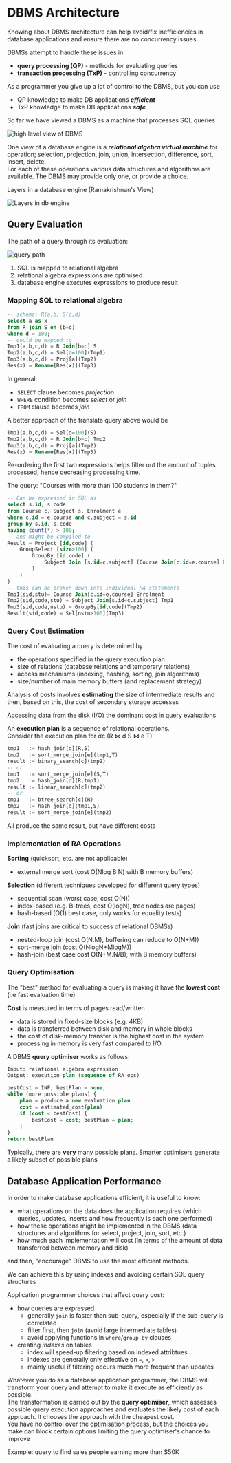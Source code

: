 # DBMS Architecture

Knowing about DBMS architecture can help avoid/fix inefficiencies in database applications and ensure there are no concurrency issues.

DBMSs attempt to handle these issues in:

* **query processing (QP)** - methods for evaluating queries
* **transaction processing (TxP)** - controlling concurrency

As a programmer you give up a lot of control to the DBMS, but you can use

* QP knowledge to make DB applications **_efficient_**
* TxP knowledge to make DB applications **_safe_**

So far we have viewed a DBMS as a machine that processes SQL queries

![high level view of DBMS](imgs/9-37_high-level-DBMS.png)

One view of a database engine is a **_relational algebra virtual machine_** for operation; selection, projection, join, union, intersection, difference, sort, insert, delete.  
For each of these operations various data structures and algorithms are available. The DBMS may provide only one, or provide a choice.

Layers in a database engine (Ramakrishnan's View)

![Layers in db engine](imgs/9-39_layers-in-db-engine.png)

## Query Evaluation

The path of a query through its evaluation:

![query path](imgs/9-40_query-path.png)

1. SQL is mapped to relational algebra
2. relational algebra expressions are optimised
3. database engine executes expressions to produce result

### Mapping SQL to relational algebra

``` sql
-- schema: R(a,b) S(c,d)
select a as x
from R join S on (b=c)
where d = 100;
-- could be mapped to
Tmp1(a,b,c,d) = R Join[b=c] S
Tmp2(a,b,c,d) = Sel[d=100](Tmp1)
Tmp3(a,b,c,d) = Proj[a](Tmp2)
Res(x) = Rename[Res(x)](Tmp3)
```

In general:

* `SELECT` clause becomes _projection_
* `WHERE` condition becomes _select_ or _join_
* `FROM` clause becomes _join_

A better approach of the translate query above would be

``` sql
Tmp1(a,b,c,d) = Sel[d=100](S)
Tmp2(a,b,c,d) = R Join[b=c] Tmp2
Tmp3(a,b,c,d) = Proj[a](Tmp2)
Res(x) = Rename[Res(x)](Tmp3)
```

Re-ordering the first two expressions helps filter out the amount of tuples processed; hence decreasing processing time.

The query: "Courses with more than 100 students in them?"

``` sql
-- Can be expressed in SQL as
select s.id, s.code
from Course c, Subject s, Enrolment e
where c.id = e.course and c.subject = s.id
group by s.id, s.code
having count(*) > 100;
-- and might be compiled to
Result = Project [id,code] (
    GroupSelect [size>100] (
        GroupBy [id,code] (
            Subject Join [s.id=c.subject] (Course Join[c.id=e.course] Enrolment)
        )
    )
)
-- this can be broken down into individual RA statements
Tmp1(sid,stu)= Course Join[c.id=e.course] Enrolment
Tmp2(sid,code,stu) = Subject Join[s.id=c.subject] Tmp1
Tmp3(sid,code,nstu) = GroupBy[id,code](Tmp2)
Result(sid,code) = Sel[nstu>100](Tmp3)
```

### Query Cost Estimation

The cost of evaluating a query is determined by

* the operations specified in the query execution plan
* size of relations (database relations and temporary relations)
* access mechanisms (indexing, hashing, sorting, join algorithms)
* size/number of main memory buffers (and replacement strategy)

Analysis of costs involves **estimating** the size of intermediate results and then, based on this, the cost of secondary storage accesses

Accessing data from the disk (I/O) the dominant cost in query evaluations

An **execution plan** is a sequence of relational operations.  
Consider the execution plan for σc (R ⋈ d S ⋈ e T)

``` sql
tmp1   := hash_join[d](R,S)
tmp2   := sort_merge_join[e](tmp1,T)
result := binary_search[c](tmp2)
-- or
tmp1   := sort_merge_join[e](S,T)
tmp2   := hash_join[d](R,tmp1)
result := linear_search[c](tmp2)
-- or
tmp1   := btree_search[c](R)
tmp2   := hash_join[d](tmp1,S)
result := sort_merge_join[e](tmp2)
```

All produce the same result, but have different costs

### Implementation of RA Operations

**Sorting** (quicksort, etc. are not applicable)

* external merge sort (cost O(Nlog B N) with B memory buffers)

**Selection** (different techniques developed for different query types)

* sequential scan (worst case, cost O(N))
* index-based (e.g. B-trees, cost O(logN), tree nodes are pages)
* hash-based (O(1) best case, only works for equality tests)

**Join** (fast joins are critical to success of relational DBMSs)

* nested-loop join (cost O(N.M), buffering can reduce to O(N+M))
* sort-merge join (cost O(NlogN+MlogM))
* hash-join (best case cost O(N+M.N/B), with B memory buffers)

### Query Optimisation

The "best" method for evaluating a query is making it have the **lowest cost** (i.e fast evaluation time)

**Cost** is measured in terms of pages read/written

* data is stored in fixed-size blocks (e.g. 4KB)
* data is transferred between disk and memory in whole blocks
* the cost of disk-memory transfer is the highest cost in the system
* processing in memory is very fast compared to I/O

A DBMS **query optimiser** works as follows:

``` sql
Input: relational algebra expression
Output: execution plan (sequence of RA ops)

bestCost = INF; bestPlan = none;
while (more possible plans) {
    plan = produce a new evaluation plan
    cost = estimated_cost(plan)
    if (cost < bestCost) {
        bestCost = cost; bestPlan = plan;
    }
}
return bestPlan
```

Typically, there are **very** many possible plans. Smarter optimisers generate a likely subset of possible plans

## Database Application Performance

In order to make database applications efficient, it is useful to know:

* what operations on the data does the application requires (which queries, updates, inserts and how frequently is each one performed)
* how these operations might be implemented in the DBMS (data structures and algorithms for select, project, join, sort, etc.)
* how much each implementation will cost (in terms of the amount of data transferred between memory and disk)

and then, "encourage" DBMS to use the most efficient methods.

We can achieve this by using indexes and avoiding certain SQL query structures

Application programmer choices that affect query cost:

* how queries are expressed
    * generally `join` is faster than sub-query, especially if the sub-query is correlated
    * filter first, then `join` (avoid large intermediate tables)
    * avoid applying functions in `where`/`group by` clauses
* creating _indexes_ on tables
    * index will speed-up filtering based on indexed attribtues
    * indexes are generally only effective on `=`, `<`, `>`
    * mainly useful if filtering occurs  much more frequent than updates

Whatever you do as a database application programmer, the DBMS will transform your query and attempt to make it execute as efficiently as possible.  
The transformation is carried out by the **query optimiser**, which assesses possible query execution approaches and evaluates the likely cost of each approach. It chooses the approach with the cheapest cost.  
You have no control over the optimisation process, but the choices you make can block certain options limiting the query optimiser's chance to improve

Example: query to find sales people earning more than $50K
